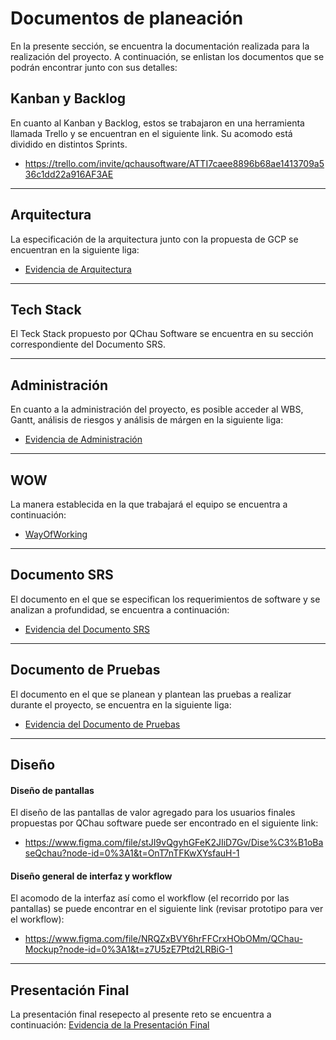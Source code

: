 # Documentos de planeación 

En la presente sección, se encuentra la documentación realizada para la realización del proyecto. A continuación, se enlistan los documentos que se podrán encontrar junto con sus detalles: 

## Kanban y Backlog
En cuanto al Kanban y Backlog, estos se trabajaron en una herramienta llamada Trello y se encuentran en el siguiente link. Su acomodo está dividido en distintos Sprints.
- https://trello.com/invite/qchausoftware/ATTI7caee8896b68ae1413709a536c1dd22a916AF3AE

---

## Arquitectura

La especificación de la arquitectura junto con la propuesta de GCP se encuentran en la siguiente liga: 
- [Evidencia de Arquitectura](https://github.com/sebasgonvitec/qchau-software/blob/060be2e6dd6a4e5e3f8152e6c5686e5ddec42775/wiki/Docs/Arquitectura/README.md)

---

## Tech Stack
El Teck Stack propuesto por QChau Software se encuentra en su sección correspondiente del Documento SRS. 

---

## Administración
En cuanto a la administración del proyecto, es posible acceder al WBS, Gantt, análisis de riesgos y análisis de márgen en la siguiente liga: 
- [Evidencia de Administración](https://github.com/sebasgonvitec/qchau-software/blob/aaed7facf3659ec61fe896e605ed3a78b0f2f0e0/wiki/Docs/Administraci%C3%B3n/README.md)

--- 

## WOW
La manera establecida en la que trabajará el equipo se encuentra a continuación:
- [WayOfWorking](https://github.com/sebasgonvitec/qchau-software/blob/ac51fb0efcf5639741f76d83dc4c29c88463aab1/wiki/Docs/WOW.md)

--- 

## Documento SRS
El documento en el que se especifican los requerimientos de software y se analizan a profundidad, se encuentra a continuación:
- [Evidencia del Documento SRS](https://github.com/sebasgonvitec/qchau-software/blob/ac51fb0efcf5639741f76d83dc4c29c88463aab1/wiki/Docs/SRS.md)

---

## Documento de Pruebas
El documento en el que se planean y plantean las pruebas a realizar durante el proyecto, se encuentra en la siguiente liga: 
- [Evidencia del Documento de Pruebas](https://github.com/sebasgonvitec/qchau-software/blob/ac51fb0efcf5639741f76d83dc4c29c88463aab1/wiki/Docs/Documento%20de%20Pruebas.md)

---

## Diseño 
#### Diseño de pantallas
El diseño de las pantallas de valor agregado para los usuarios finales propuestas por QChau software puede ser encontrado en el siguiente link: 
- https://www.figma.com/file/stJI9vQgyhGFeK2JIiD7Gv/Dise%C3%B1oBaseQchau?node-id=0%3A1&t=OnT7nTFKwXYsfauH-1

#### Diseño general de interfaz y workflow
El acomodo de la interfaz así como el workflow (el recorrido por las pantallas) se puede encontrar en el siguiente link (revisar prototipo para ver el workflow):
- https://www.figma.com/file/NRQZxBVY6hrFFCrxHObOMm/QChau-Mockup?node-id=0%3A1&t=z7U5zE7Ptd2LRBiG-1

---

## Presentación Final
La presentación final resepecto al presente reto se encuentra a continuación: 
[Evidencia de la Presentación Final](https://github.com/sebasgonvitec/qchau-software/blob/fc3ddae41bddf11d859cd6acfd42e5d755d49acb/wiki/Docs/Presentacio%CC%81n%20Final%20QChau%20%20(1).pdf)
